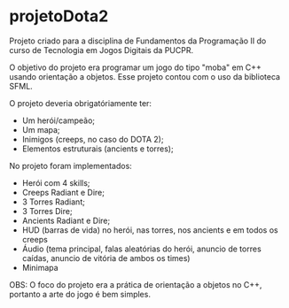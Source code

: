 # projetoDota2
Projeto criado para a disciplina de Fundamentos da Programação II do curso de Tecnologia em Jogos Digitais da PUCPR.

O objetivo do projeto era programar um jogo do tipo "moba" em C++ usando orientação a objetos. Esse projeto contou com o uso da biblioteca SFML.

O projeto deveria obrigatóriamente ter: 
 - Um herói/campeão;
 - Um mapa;
 - Inimigos (creeps, no caso do DOTA 2);
 - Elementos estruturais (ancients e torres);
 
No projeto foram implementados:
 - Herói com 4 skills;
 - Creeps Radiant e Dire;
 - 3 Torres Radiant;
 - 3 Torres Dire;
 - Ancients Radiant e Dire;
 - HUD (barras de vida) no herói, nas torres, nos ancients e em todos os creeps
 - Áudio (tema principal, falas aleatórias do herói, anuncio de torres caídas, anuncio de vitória de ambos os times)
 - Minimapa
 
 OBS: O foco do projeto era a prática de orientação a objetos no C++, portanto a arte do jogo é bem simples.
 
